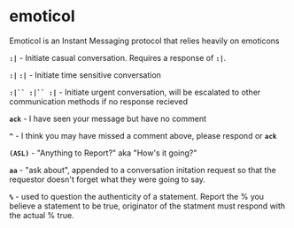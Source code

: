 # emoticol
Emoticol is an Instant Messaging protocol that relies heavily on emoticons

**`:|`**  -  Initiate casual conversation.  Requires a response of **`:|`**.

**`:|` `:|`** - Initiate time sensitive conversation

**`:|`` :|`` :|`** - Initiate urgent conversation, will be escalated to other communication methods if no response recieved


**`ack`** - I have seen your message but have no comment

**`^`** - I think you may have missed a comment above, please respond or **`ack`**

**`(ASL)`** - "Anything to Report?"  aka "How's it going?"

**`aa`** - "ask about", appended to a conversation initation request so that the requestor doesn't forget what they were going to say.

**`%`** - used to question the authenticity of a statement.  Report the % you believe a statement to be true, originator of the statment must respond with the actual % true.
